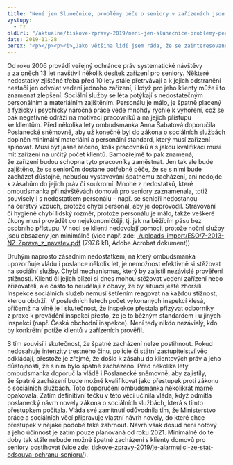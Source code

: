 ```yaml
---
title: "Není jen Slunečnice, problémy péče o seniory v zařízeních jsou mnohem hlubší"
vystupy:
  - tz
oldUrl: "/aktualne/tiskove-zpravy-2019/neni-jen-slunecnice-problemy-pece-o-seniory-v-zarizenich-jsou-mnohem-hlubsi"
date: 2019-11-28
perex: "<p></p><p><i>„Jako většina lidí jsem ráda, že se zainteresované úřady začaly aktivně zajímat o zacházení se seniory v ostravském zařízení Slunečnice, jenže to nestačí. Stát by měl usilovat o to, aby důstojné podmínky a zacházení garantoval všem seniorům v zařízeních, nejen v jednom zrovna medializovaném. Bohužel, v systémovém řešení dlouhodobě selhává,“</i> upozorňuje ombudsmanka. </p>"
---
```


<!-- imported from the old website -->

<p>Od roku 2006 provádí veřejný ochránce práv systematické návštěvy a za oněch 13 let navštívil několik desítek zařízení pro seniory. Některé nedostatky zjištěné třeba před 10 lety stále přetrvávají a k jejich odstranění nestačí jen odvolat vedení jednoho zařízení, i když pro jeho klienty může i to znamenat zlepšení. Sociální služby se léta potýkají s nedostatečným personálním a materiálním zajištěním. Personálu je málo, je špatně placený a fyzicky i psychicky náročná práce vede mnohdy rychle k vyhoření, což se pak negativně odráží na motivaci pracovníků a na jejich přístupu ke klientům. Před několika lety ombudsmanka Anna Šabatová doporučila Poslanecké sněmovně, aby už konečně byl do zákona o sociálních službách doplněn minimální materiální a personální standard, který musí zařízení splňovat. Musí být jasně řečeno, kolik pracovníků a s jakou kvalifikací musí mít zařízení na určitý počet klientů. Samozřejmě to pak znamená, že zařízení budou schopna tyto pracovníky zaměstnat. Jen tak ale bude zajištěno, že se seniorům dostane potřebné péče, že se s nimi bude zacházet důstojně, nebudou vystavováni špatnému zacházení, ani nedojde k zásahům do jejich práv či soukromí. Mnohé z nedostatků, které ombudsmanka při návštěvách domovů pro seniory zaznamenala, totiž souvisely i s nedostatkem personálu – např. se senioři nedostanou na čerstvý vzduch, protože chybí personál, aby je doprovodil. Stravování či hygieně chybí lidský rozměr, protože personálu je málo, takže veškeré úkony musí provádět co nejekonomičtěji, tj. jak na běžícím pásu bez osobního přístupu. V noci se klienti nedovolají pomoci, protože noční služby jsou obsazeny jen minimálně (více např. zde: <a title="Otevření do nového okna" href="/uploads-import/ESO/7-2013-NZ-Zprava_z_navstev.pdf" target="_blank"> /uploads-import/ESO/7-2013-NZ-Zprava_z_navstev.pdf</a> (797.6 kB, Adobe Acrobat dokument))</p> <p>Druhým naprosto zásadním nedostatkem, na který ombudsmanka upozorňuje vládu i poslance několik let, je nemožnost efektivně si stěžovat na sociální služby. Chybí mechanismus, který by zajistil nezávislé prověření stížnosti. Klienti či jejich blízcí si dnes mohou stěžovat vedení zařízení nebo zřizovateli, ale často to neudělají z obavy, že by situaci ještě zhoršili. Inspekce sociálních služeb nemusí šetřením reagovat na každou stížnost, kterou obdrží.  V posledních letech počet vykonaných inspekcí klesá, přičemž na vině je i skutečnost, že inspekce přestala přizývat odborníky z praxe k provádění inspekcí přesto, že je to běžným standardem i u jiných inspekcí (např. Česká obchodní inspekce). Není tedy nikdo nezávislý, kdo by konkrétní potíže klientů v zařízeních prověřil.</p> <p>S tím souvisí i skutečnost, že špatné zacházení nelze postihnout. Pokud nedosahuje intenzity trestného činu, policie či státní zastupitelství věc odkládají, přestože je zřejmé, že došlo k zásahu do klientových práv a jeho důstojnosti, že s ním bylo špatně zacházeno. Před několika lety ombudsmanka doporučila vládě i Poslanecké sněmovně, aby zajistily, že špatné zacházení bude možné kvalifikovat jako přestupek proti zákonu o sociálních službách. Toto doporučení ombudsmanka několikrát marně opakovala. Zatím definitivní tečku v této věci učinila vláda, když odmítla poslanecký návrh novely zákona o sociálních službách, která s tímto přestupkem počítala. Vláda své zamítnutí odůvodnila tím, že Ministerstvo práce a sociálních věcí připravuje vlastní návrh novely, do které chce přestupek v nějaké podobě také zahrnout. Návrh však dosud není hotový a jeho účinnost je zatím pouze plánovaná od roku 2021. Minimálně do té doby tak stále nebude možné špatné zacházení s klienty domovů pro seniory postihovat (více zde: <a href="https://www.ochrance.cz/aktualne/tiskove-zpravy-2019/je-alarmujici-ze-stat-odsouva-ochranu-senioru/">tiskove-zpravy-2019/je-alarmujici-ze-stat-odsouva-ochranu-senioru/</a>).</p>
